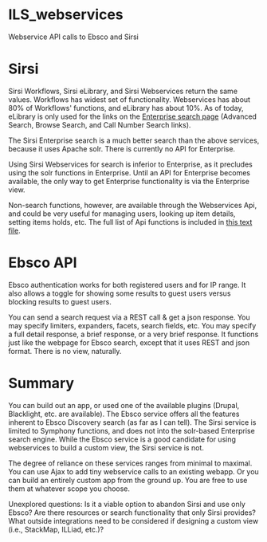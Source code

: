 # ILS_webservices
Webservice API calls to Ebsco and Sirsi

# Sirsi
Sirsi Workflows, Sirsi eLibrary, and Sirsi Webservices return the same values.  Workflows has widest set of functionality.  Webservices has about 80% of Workflows' functions, and eLibrary has about 10%.  As of today, eLibrary is only used for the links on the [Enterprise search page](https://lsu.ent.sirsi.net/client/en_US/lsu) (Advanced Search, Browse Search, and Call Number Search links).


The Sirsi Enterprise search is a much better search than the above services, because it uses Apache solr.  There is currently no API for Enterprise. 


Using Sirsi Webservices for search is inferior to Enterprise, as it precludes using the solr functions in Enterprise.  Until an API for Enterprise becomes available, the only way to get Enterprise functionality is via the Enterprise view.


Non-search functions, however, are available through the Webservices Api, and could be very useful for managing users, looking up item details, setting items holds, etc.  The full list of Api functions is included in [this text file](https://github.com/lsulibraries/ILS_webservices/blob/master/SirsiWebservicesFunctions.txt).


# Ebsco API

Ebsco authentication works for both registered users and for IP range.  It also allows a toggle for showing some results to guest users versus blocking results to guest users.

You can send a search request via a REST call & get a json response.  You may specify limiters, expanders, facets, search fields, etc.  You may specify a full detail response, a brief response, or a very brief response.  It functions just like the webpage for Ebsco search, except that it uses REST and json format.  There is no view, naturally.

# Summary

You can build out an app, or used one of the available plugins (Drupal, Blacklight, etc. are available).  The Ebsco service offers all the features inherent to Ebsco Discovery search (as far as I can tell).  The Sirsi service is limited to Symphony functions, and does not into the solr-based Enterprise search engine.  While the Ebsco service is a good candidate for using webservices to build a custom view, the Sirsi service is not.

The degree of reliance on these services ranges from minimal to maximal.  You can use Ajax to add tiny webservice calls to an existing webapp.  Or you can build an entirely custom app from the ground up.  You are free to use them at whatever scope you choose.   

Unexplored questions:
Is it a viable option to abandon Sirsi and use only Ebsco?  Are there resources or search functionality that only Sirsi provides?
What outside integrations need to be considered if designing a custom view (i.e., StackMap, ILLiad, etc.)?  

